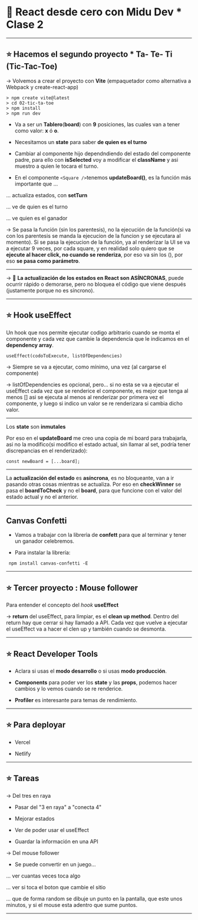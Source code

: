 # :book: React desde cero con Midu Dev \* Clase 2

---

## :star: Hacemos el segundo proyecto \* Ta- Te- Ti (Tic-Tac-Toe)

-> Volvemos a crear el proyecto con **Vite** (empaquetador como alternativa a Webpack y create-react-app)

```
> npm create vite@latest
> cd 02-tic-ta-toe
> npm install
> npm run dev
```

- Va a ser un **Tablero**(**board**) con **9** posiciones, las cuales van a tener como valor: **x** ó **o**.

- Necesitamos un **state** para saber **de quien es el turno**

- Cambiar al componente hijo dependndiendo del estado del componente padre, para ello con **isSelected** voy a modificar el **className** y asi muestro a quien le tocara el turno.

- En el componente `<Square />`tenemos **updateBoard()**, es la función más importante que ...

... actualiza estados, con **setTurn**

... ve de quien es el turno

... ve quien es el ganador

-> Se pasa la función (sin los parentesis), no la ejecución de la función(si va con los parentesis se manda la ejecucion de la funcion y se ejecutara al momento). Si se pasa la ejecucion de la función, ya al renderizar la UI se va a ejecutar 9 veces, por cada square, y en realidad solo quiero que se **ejecute al hacer click, no cuando se renderiza**, por eso va sin los (), por eso **se pasa como parámetro**.

---

-> :book: **La actualización de los estados en React son ASÍNCRONAS**, puede ocurrir rápido o demorarse, pero no bloquea el código que viene después (justamente porque no es síncrono).

---

## :star: Hook useEffect

Un hook que nos permite ejecutar codigo arbitrario cuando se monta el componente y cada vez que cambie la dependencia que le indicamos en el **dependency array**.

```JSX
useEffect(codoToExecute, listOfDependencies)
```

-> Siempre se va a ejecutar, como mínimo, una vez (al cargarse el componente)

-> listOfDependencies es opcional, pero... si no esta se va a ejecutar el useEffect cada vez que se renderice el componente, es mejor que tenga al menos [] asi se ejecuta al menos al renderizar por primera vez el componente, y luego si indico un valor se re renderizara si cambia dicho valor.

---

Los **state** son **inmutales**

Por eso en el **updateBoard** me creo una copia de mi board para trabajarla, asi no la modifico(si modifico el estado actual, sin llamar al set, podría tener discrepancias en el renderizado):

```JSX
const newBoard = [...board];
```

---

La **actualización del estado** es **asíncrona**, es no bloqueante, van a ir pasando otras cosas mientras se actualiza. Por eso en **checkWinner** se pasa el **boardToCheck** y no el **board**, para que funcione con el valor del estado actual y no el anterior.

---

## Canvas Confetti

- Vamos a trabajar con la librerìa de **confett** para que al terminar y tener un ganador celebremos.

- Para instalar la librería:

``` npm install canvas-confetti -E```


---


## :star: Tercer proyecto : Mouse follower

Para entender el concepto del _hook_ **useEffect**

-> **return** del useEffect, para limpiar, es el **clean up method**. Dentro del return hay que cerrar si hay llamado a API. Cada vez que vuelve a ejecutar el useEffect va a hacer el clen up y también cuando se desmonta.

---

## :star: React Developer Tools

- Aclara si usas el **modo desarrollo** o si usas **modo producción**.

- **Components** para poder ver los **state** y las **props**, podemos hacer cambios y lo vemos cuando se re renderice.

- **Profiler** es interesante para temas de rendimiento.

---

## :star: Para deployar

- Vercel

- Netlify

---

## :star: Tareas

-> Del tres en raya

- Pasar del "3 en raya" a "conecta 4"

- Mejorar estados

- Ver de poder usar el useEffect

- Guardar la información en una API

-> Del mouse follower

- Se puede convertir en un juego...

... ver cuantas veces toca algo

... ver si toca el boton que cambie el sitio

... que de forma random se dibuje un punto en la pantalla, que este unos minutos, y si el mouse esta adentro que sume puntos.

---
